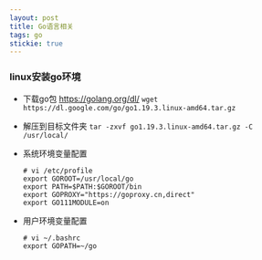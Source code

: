 ```yaml
---
layout: post
title: Go语言相关
tags: go
stickie: true
---
```



### linux安装go环境

* 下载go包 https://golang.org/dl/
`wget https://dl.google.com/go/go1.19.3.linux-amd64.tar.gz`

* 解压到目标文件夹
`tar -zxvf go1.19.3.linux-amd64.tar.gz -C /usr/local/`

* 系统环境变量配置

    ```shell
    # vi /etc/profile
    export GOROOT=/usr/local/go
    export PATH=$PATH:$GOROOT/bin
    export GOPROXY="https://goproxy.cn,direct"
    export GO111MODULE=on
    ```


* 用户环境变量配置
    ```shell
    # vi ~/.bashrc
    export GOPATH=~/go
    ```